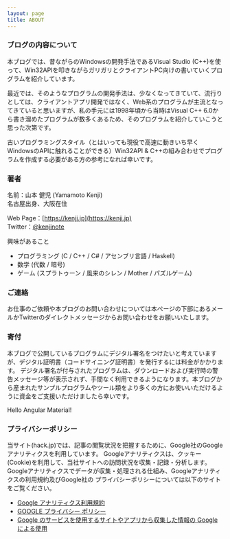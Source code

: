 ```yaml
---
layout: page
title: ABOUT
---
```


### ブログの内容について
本ブログでは、昔ながらのWindowsの開発手法であるVisual Studio (C++)を使って、Win32APIを叩きながらガリガリとクライアントPC向けの書いていくプログラムを紹介しています。

最近では、そのようなプログラムの開発手法は、少なくなってきていて、流行りとしては、クライアントアプリ開発ではなく、Web系のプログラムが主流となってきていると思いますが、私の手元には1998年頃から当時はVisual C++ 6.0から書き溜めたプログラムが数多くあるため、そのプログラムを紹介していこうと思った次第です。

古いプログラミングスタイル（とはいっても現役で高速に動きいち早くWindowsのAPIに触れることができる）Win32API & C++の組み合わせでプログラムを作成する必要がある方の参考になれば幸いです。

### 著者
名前：山本 健児 (Yamamoto Kenji)  
名古屋出身、大阪在住

Web Page：[https://kenji.jp](https://kenji.jp)  
Twitter：[@kenjinote](https://twitter.com/kenjinote)

興味があること
- プログラミング (C / C++ / C# / アセンブリ言語 / Haskell)
- 数学 (代数 / 暗号)
- ゲーム (スプラトゥーン / 風来のシレン / Mother / パズルゲーム)

### ご連絡
お仕事のご依頼や本ブログのお問い合わせについては本ぺージの下部にあるメールかTwitterのダイレクトメッセージからお問い合わせをお願いいたします。

### 寄付
本ブログで公開しているプログラムにデジタル署名をつけたいと考えていますが、デジタル証明書（コードサイニング証明書）を発行するには料金がかかります。 デジタル署名が付与されたプログラムは、ダウンロードおよび実行時の警告メッセージ等が表示されず、手間なく利用できるようになります。本ブログから産まれたサンプルプログラムやツール類をより多くの方にお使いいただけるように資金をご支援いただけましたら幸いです。
<!DOCTYPE HTML PUBLIC "-//W3C//DTD HTML 4.01 Transitional//EN">
<html>
    <head>
        <meta http-equiv="content-type" content="text/html; charset=UTF-8">
        <!-- Angular Material CSS now available via Google CDN; version 1.0.0 used here -->
        <link rel="stylesheet" href="https://ajax.googleapis.com/ajax/libs/angular_material/1.0.0/angular-material.min.css">
        <title>Hello Angular Material</title>
    </head>
    <body>
        <!-- Angular Material Dependencies -->
        <script src="https://ajax.googleapis.com/ajax/libs/angularjs/1.3.15/angular.min.js"></script>
        <script src="https://ajax.googleapis.com/ajax/libs/angularjs/1.3.15/angular-animate.min.js"></script>
        <script src="https://ajax.googleapis.com/ajax/libs/angularjs/1.3.15/angular-aria.min.js"></script>
        <!-- Angular Material Javascript now available via Google CDN; version 1.0.0 used here -->
        <script src="https://ajax.googleapis.com/ajax/libs/angular_material/1.0.0/angular-material.min.js"></script>
        <md-button>Hello Angular Material!</md-button>
    </body>
</html>

### プライバシーポリシー
当サイト(hack.jp)では、記事の閲覧状況を把握するために、Google社のGoogleアナリティクスを利用しています。
Googleアナリティクスは、クッキー(Cookie)を利用して、当社サイトへの訪問状況を収集・記録・分析します。
Googleアナリティクスでデータが収集・処理される仕組み、Googleアナリティクスの利用規約及びGoogle社の
プライバシーポリシーについては以下のサイトをご覧ください。

- [Google アナリティクス利用規約](https://marketingplatform.google.com/about/analytics/terms/jp/)
- [GOOGLE プライバシー ポリシー](https://policies.google.com/privacy?hl=ja)
- [Google のサービスを使用するサイトやアプリから収集した情報の Google による使用](https://policies.google.com/technologies/partner-sites?hl=ja)
